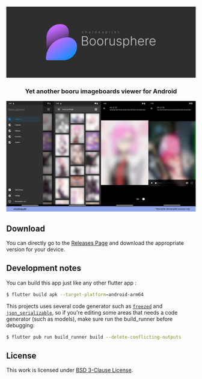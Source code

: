 <p align="center"><img src="assets/banner.jpg" alt="boorusphere's banner image"/></p>
<h3 align="center">Yet another booru imageboards viewer for Android</h3>
<p align="center"><img src="assets/preview.jpg" alt="application screenshots"/></p>

## Download

You can directly go to the [Releases Page](https://github.com/nullxception/boorusphere/releases) and download the appropriate version for your device.

## Development notes

You can build this app just like any other flutter app :

```bash
$ flutter build apk --target-platform=android-arm64
```

This projects uses several code generator such as [`freezed`](https://github.com/rrousselGit/freezed) and [`json_serializable`](https://github.com/google/json_serializable.dart), so if you're editing some areas that needs a code generator (such as models), make sure run the build_runner before debugging:

```bash
$ flutter pub run build_runner build --delete-conflicting-outputs
```

## License

This work is licensed under [BSD 3-Clause License](LICENSE).
